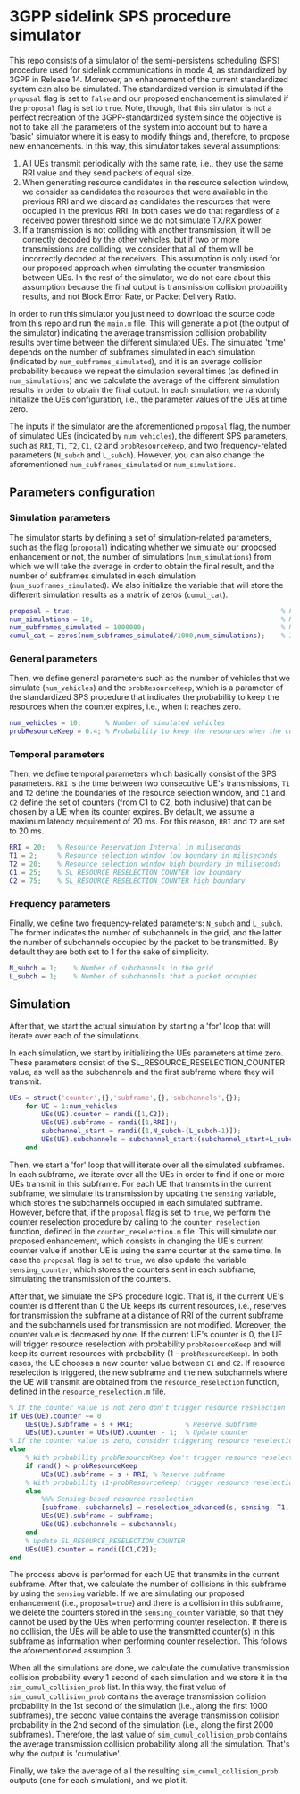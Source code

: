 # 3GPP sidelink SPS procedure simulator

This repo consists of a simulator of the semi-persistens scheduling (SPS) procedure used for sidelink communications in mode 4, as standardized by 3GPP in Release 14. Moreover, an enhancement of the current standardized system can also be simulated. The standardized version is simulated if the `proposal` flag is set to `false` and our proposed enchancement is simulated if the `proposal` flag is set to `true`. Note, though, that this simulator is not a perfect recreation of the 3GPP-standardized system since the objective is not to take all the parameters of the system into account but to have a 'basic' simulator where it is easy to modify things and, therefore, to propose new enhancements. In this way, this simulator takes several assumptions: 

1. All UEs transmit periodically with the same rate, i.e., they use the same RRI value and they send packets of equal size. 
2. When generating resource candidates in the resource selection window, we consider as candidates the resources that were available in the previous RRI and we discard as candidates the resources that were occupied in the previous RRI. In both cases we do that regardless of a received power threshold since we do not simulate TX/RX power.
3. If a transmission is not colliding with another transmission, it will be correctly decoded by the other vehicles, but if two or more transmissions are colliding, we consider that all of them will be incorrectly decoded at the receivers. This assumption is only used for our proposed approach when simulating the counter transmission between UEs. In the rest of the simulator, we do not care about this assumption because the final output is transmission collision probability results, and not Block Error Rate, or Packet Delivery Ratio.

In order to run this simulator you just need to download the source code from this repo and run the `main.m` file. This will generate a plot (the output of the simulator) indicating the average transmission collision probability results over time between the different simulated UEs. The simulated 'time' depends on the number of subframes simulated in each simulation (indicated by `num_subframes_simulated`), and it is an average collision probability because we repeat the simulation several times (as defined in `num_simulations`) and we calculate the average of the different simulation results in order to obtain the final output. In each simulation, we randomly initialize the UEs configuration, i.e., the parameter values of the UEs at time zero.

The inputs if the simulator are the aforementioned `proposal` flag, the number of simulated UEs (indicated by `num_vehicles`), the different SPS parameters, such as `RRI`, `T1`, `T2`, `C1`, `C2` and `probResourceKeep`, and two frequency-related parameters (`N_subch` and `L_subch`). However, you can also change the aforementioned `num_subframes_simulated` or `num_simulations`.

## Parameters configuration

### Simulation parameters
The simulator starts by defining a set of simulation-related parameters, such as the flag (`proposal`) indicating whether we simulate our proposed enhancement or not, the number of simulations (`num_simulations`) from which we will take the average in order to obtain the final result, and the number of subframes simulated in each simulation (`num_subframes_simulated`). We also initialize the variable that will store the different simulation results as a matrix of zeros (`cumul_cat`).

```matlab
proposal = true;                                                    % Flag indicating whether we use our proposed approach or not
num_simulations = 10;                                               % Number of simulations
num_subframes_simulated = 1000000;                                  % Number of simulated subframes per simulation
cumul_cat = zeros(num_subframes_simulated/1000,num_simulations);    % It will store the different simulation results
```

### General parameters
Then, we define general parameters such as the number of vehicles that we simulate (`num_vehicles`) and the `probResourceKeep`, which is a parameter of the standardized SPS procedure that indicates the probability to keep the resources when the counter expires, i.e., when it reaches zero.

```matlab
num_vehicles = 10;      % Number of simulated vehicles
probResourceKeep = 0.4; % Probability to keep the resources when the counter expires
```

### Temporal parameters
Then, we define temporal parameters which basically consist of the SPS parameters. `RRI` is the time between two consecutive UE's transmissions, `T1` and `T2` define the boundaries of the resource selection window, and `C1` and `C2` define the set of counters (from C1 to C2, both inclusive) that can be chosen by a UE when its counter expires. By default, we assume a maximum latency requirement of 20 ms. For this reason, `RRI` and `T2` are set to 20 ms.

```matlab
RRI = 20;   % Resource Reservation Interval in miliseconds
T1 = 2;     % Resource selection window low boundary in miliseconds
T2 = 20;    % Resource selection window high boundary in miliseconds
C1 = 25;    % SL_RESOURCE_RESELECTION_COUNTER low boundary
C2 = 75;    % SL_RESOURCE_RESELECTION_COUNTER high boundary
```

### Frequency parameters
Finally, we define two frequency-related parameters: `N_subch` and `L_subch`. The former indicates the number of subchannels in the grid, and the latter the number of subchannels occupied by the packet to be transmitted. By default they are both set to 1 for the sake of simplicity.

```matlab
N_subch = 1;    % Number of subchannels in the grid
L_subch = 1;    % Number of subchannels that a packet occupies
```

## Simulation
After that, we start the actual simulation by starting a 'for' loop that will iterate over each of the simulations. 

In each simulation, we start by initializing the UEs parameters at time zero. These parameters consist of the SL_RESOURCE_RESELECTION_COUNTER value, as well as the subchannels and the first subframe where they will transmit. 

```matlab
UEs = struct('counter',{},'subframe',{},'subchannels',{});
    for UE = 1:num_vehicles
        UEs(UE).counter = randi([1,C2]);                                        % SL_RESOURCE_RESELECTION_COUNTER
        UEs(UE).subframe = randi([1,RRI]);                                      % First subframe where the UE transmits
        subchannel_start = randi([1,N_subch-(L_subch-1)]);
        UEs(UE).subchannels = subchannel_start:(subchannel_start+L_subch-1);    % Subchannels where the UE transmits
    end
```

Then, we start a 'for' loop that will iterate over all the simulated subframes. In each subframe, we iterate over all the UEs in order to find if one or more UEs transmit in this subframe. For each UE that transmits in the current subframe, we simulate its transmission by updating the `sensing` variable, which stores the subchannels occupied in each simulated subframe. However, before that, if the `proposal` flag is set to `true`, we perform the counter reselection procedure by calling to the `counter_reselection` function, defined in the `counter_reselection.m` file. This will simulate our proposed enhancement, which consists in changing the UE's current counter value if another UE is using the same counter at the same time. In case the `proposal` flag is set to `true`, we also update the variable `sensing_counter`, which stores the counters sent in each subframe, simulating the transmission of the counters.

After that, we simulate the SPS procedure logic. That is, if the current UE's counter is different than 0 the UE keeps its current resources, i.e., reserves for transmission the subframe at a distance of RRI of the current subframe and the subchannels used for transmission are not modified. Moreover, the counter value is decreased by one. If the current UE's counter is 0, the UE will trigger resource reselection with probability `probResourceKeep` and will keep its current resources with probability (1 - `probResourceKeep`). In both cases, the UE chooses a new counter value between `C1` and `C2`. If resource reselection is triggered, the new subframe and the new subchannels where the UE will transmit are obtained from the `resource_reselection` function, defined in the `resource_reselection.m` file.

```matlab
% If the counter value is not zero don't trigger resource reselection
if UEs(UE).counter ~= 0
    UEs(UE).subframe = s + RRI;             % Reserve subframe
    UEs(UE).counter = UEs(UE).counter - 1;  % Update counter
% If the counter value is zero, consider triggering resource reselection (depending on probResourceKeep)
else
    % With probability probResourceKeep don't trigger resource reselection.
    if rand() < probResourceKeep
        UEs(UE).subframe = s + RRI; % Reserve subframe
    % With probability (1-probResourceKeep) trigger resource reselection
    else
        %%% Sensing-based resource reselection
        [subframe, subchannels] = reselection_advanced(s, sensing, T1, T2, RRI, N_subch, UEs(UE).subchannels, L_subch);
        UEs(UE).subframe = subframe;
        UEs(UE).subchannels = subchannels;
    end
    % Update SL_RESOURCE_RESELECTION_COUNTER
    UEs(UE).counter = randi([C1,C2]); 
end
```

The process above is performed for each UE that transmits in the current subframe. After that, we calculate the number of collisions in this subframe by using the `sensing` variable. If we are simulating our proposed enhancement (i.e., `proposal=true`) and there is a collision in this subframe, we delete the counters stored in the `sensing_counter` variable, so that they cannot be used by the UEs when performing counter reselection. If there is no collision, the UEs will be able to use the transmitted counter(s) in this subframe as information when performing counter reselection. This follows the aforementioned assumpion 3.

When all the simulations are done, we calculate the cumulative transmission collision probability every 1 second of each simulation and we store it in the `sim_cumul_collision_prob` list. In this way, the first value of `sim_cumul_collision_prob` contains the average transmission collision probability in the 1st second of the simulation (i.e., along the first 1000 subframes), the second value contains the average transmission collision probability in the 2nd second of the simulation (i.e., along the first 2000 subframes). Therefore, the last value of `sim_cumul_collision_prob` contains the average transmission collision probability along all the simulation. That's why the output is 'cumulative'.

Finally, we take the average of all the resulting `sim_cumul_collision_prob` outputs (one for each simulation), and we plot it. 

